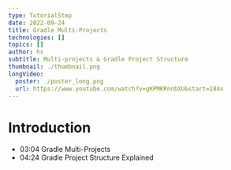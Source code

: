 ```yaml
---
type: TutorialStep
date: 2022-09-24
title: Gradle Multi-Projects
technologies: []
topics: []
author: hs
subtitle: Multi-projects & Gradle Project Structure
thumbnail: ./thumbnail.png
longVideo:
  poster: ./poster_long.png
  url: https://www.youtube.com/watch?v=gKPMKRnnbXU&start=184s
---
```


# Introduction

- 03:04 Gradle Multi-Projects
- 04:24 Gradle Project Structure Explained

